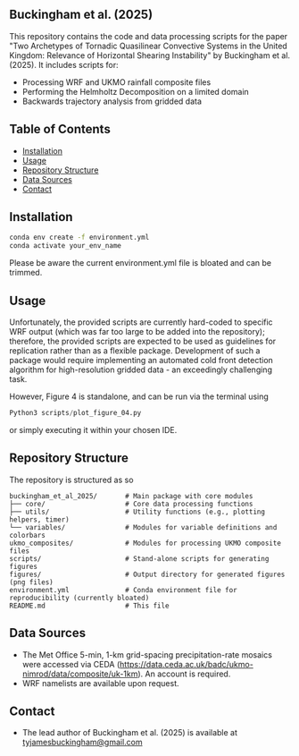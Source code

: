 ## Buckingham et al. (2025)
This repository contains the code and data processing scripts for the paper 
"Two Archetypes of Tornadic Quasilinear Convective Systems in the United Kingdom: 
Relevance of Horizontal Shearing Instability" by Buckingham et al. (2025). 
It includes scripts for:

- Processing WRF and UKMO rainfall composite files
- Performing the Helmholtz Decomposition on a limited domain
- Backwards trajectory analysis from gridded data

## Table of Contents

- [Installation](#installation)
- [Usage](#usage)
- [Repository Structure](#repository-structure)
- [Data Sources](#data-sources)
- [Contact](#contact)

## Installation

```bash
conda env create -f environment.yml
conda activate your_env_name
```
Please be aware the current environment.yml file is bloated and can be trimmed.

## Usage
Unfortunately, the provided scripts are currently hard-coded to specific WRF output (which was far too large to be added into the repository); therefore, the provided scripts are expected to be used as guidelines for replication rather than as a flexible package. Development of such a package would require implementing an automated cold front detection algorithm for high-resolution gridded data - an exceedingly challenging task. 

However, Figure 4 is standalone, and can be run via the terminal using

```python
Python3 scripts/plot_figure_04.py
```

or simply executing it within your chosen IDE.

## Repository Structure
The repository is structured as so

```plaintext
buckingham_et_al_2025/       # Main package with core modules
├── core/                    # Core data processing functions
├── utils/                   # Utility functions (e.g., plotting helpers, timer)
└── variables/               # Modules for variable definitions and colorbars
ukmo_composites/             # Modules for processing UKMO composite files
scripts/                     # Stand-alone scripts for generating figures
figures/                     # Output directory for generated figures (png files)
environment.yml              # Conda environment file for reproducibility (currently bloated)
README.md                    # This file
```

## Data Sources
- The Met Office 5-min, 1-km grid-spacing precipitation-rate mosaics were accessed via CEDA (https://data.ceda.ac.uk/badc/ukmo-nimrod/data/composite/uk-1km). An account is required.
- WRF namelists are available upon request.

## Contact
- The lead author of Buckingham et al. (2025) is available at tyjamesbuckingham@gmail.com

